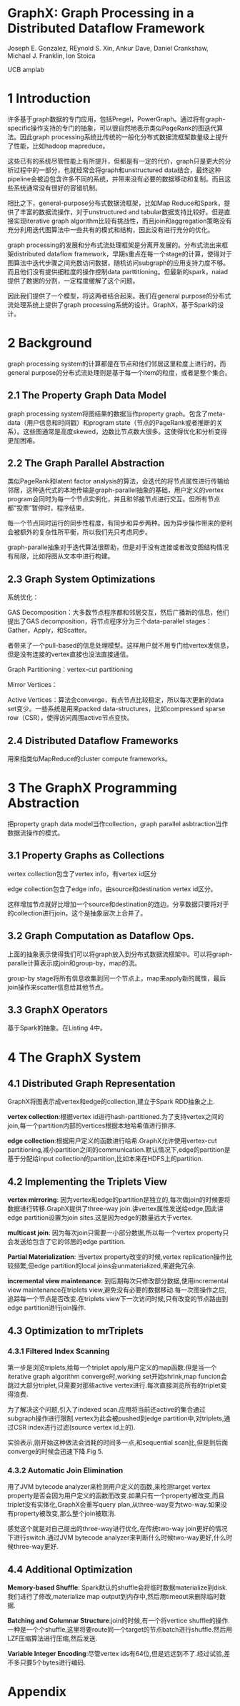 # GraphX: Graph Processing in a Distributed Dataflow Framework

Joseph E. Gonzalez, REynold S. Xin, Ankur Dave, Daniel Crankshaw, Michael J. Franklin, Ion Stoica

UCB amplab

# 1 Introduction

许多基于graph数据的专门应用，包括Pregel，PowerGraph。通过将有graph-specific操作支持的专门的抽象，可以很自然地表示类似PageRank的图迭代算法。因此graph processing系统比传统的一般化分布式数据流框架数量级上提升了性能，比如hadoop mapreduce。

这些已有的系统尽管性能上有所提升，但都是有一定的代价，graph只是更大的分析过程中的一部分，也就经常会将graph和unstructured data结合，最终这种pipeline会被迫包含许多不同的系统，并带来没有必要的数据移动和复制。而且这些系统通常没有很好的容错机制。

相比之下，general-purpose分布式数据流框架，比如Map Reduce和Spark，提供了丰富的数据流操作，对于unstructured and tabular数据支持比较好。但是直接实现iterative graph algorithm比较有挑战性，而且join和aggregation策略没有充分利用迭代图算法中一些共有的模式和结构，因此没有进行充分的优化。

graph processing的发展和分布式流处理框架是分离开发展的。分布式流出来框架distributed dataflow framework，早期s重点在每一个stage的计算，使得对于图算法中迭代步骤之间充数访问数据，随机访问subgraph的应用支持力度不够。而且他们没有提供细粒度的操作控制data parttitioning。但最新的spark，naiad提供了数据的分割，一定程度缓解了这个问题。

因此我们提供了一个模型，将这两者结合起来。我们在general purpose的分布式流处理系统上提供了graph processing系统的设计。GraphX，基于Spark的设计。

# 2 Background

graph processing system的计算都是在节点和他们邻居这里粒度上进行的，而general purpose的分布式流处理则是基于每一个item的粒度，或者是整个集合。

## 2.1 The Property Graph Data Model

graph processing system将图结果的数据当作property graph。包含了meta-data（用户信息和时间戳）和program state（节点的PageRank或者推断的关系）。这些图通常是高度skewed，边数比节点数大很多。这使得优化和分析变得更加困难。

## 2.2 The Graph Parallel Abstraction

类似PageRank和latent factor analysis的算法，会迭代的将节点属性进行传输给邻居，这种迭代式的本地传输是graph-parallel抽象的基础，用户定义的vertex program会同时为每一个节点实例化，并且和邻接节点进行交互。但所有节点都“投票”暂停时，程序结束。

每一个节点同时运行的同步性程度，有同步和异步两种。因为异步操作带来的便利会被额外的复杂性所平衡，所以我们先只考虑同步。

graph-paralle抽象对于迭代算法很帮助，但是对于没有连接或者改变图结构情况有局限，比如将图从文本中进行构建。

## 2.3 Graph System Optimizations

系统优化：

GAS Decomposition：大多数节点程序都和邻居交互，然后广播新的信息，他们提出了GAS decomposition，将节点程序分为三个data-parallel stages：Gather，Apply，和Scatter。

者带来了一个pull-based的信息处理模型。这样用户就不用专门给vertex发信息，但是没有连接的vertex直接也没法直接通信。

Graph Partitioning：vertex-cut partitioning

Mirror Vertices：

Active Vertices：算法会converge，有点节点比较稳定，所以每次更新的data set变少。一些系统是用来packed data-structures，比如compressed sparse row（CSR），使得访问周围active节点变快。

## 2.4 Distributed Dataflow Frameworks

用来指类似MapReduce的cluster compute frameworks。

# 3 The GraphX Programming Abstraction

把property graph data model当作collection，graph parallel asbtraction当作数据流操作的模式。

## 3.1 Property Graphs as Collections

vertex collection包含了vertex info，有vertex id区分

edge collection包含了edge info，由source和destination vertex id区分。

这样增加节点就好比增加一个source和destination的连边。分享数据只要将对于的collection进行join。这个是抽象层次上合并了。

## 3.2 Graph Computation as Dataflow Ops.

上面的抽象表示使得我们可以将graph放入到分布式数据流框架中。可以将graph-paralle计算表示成join和group-by，map的流。

group-by stage将所有信息收集到同一个节点上，map来apply新的属性，最后join操作来scatter信息给其他节点。

## 3.3 GraphX Operators

基于Spark的抽象。在Listing 4中。

# 4 The GraphX System

## 4.1 Distributed Graph Representation

GraphX将图表示成vertex和edge的collection,建立于Spark RDD抽象之上.

**vertex collection**:根据vertex id进行hash-partitioned.为了支持vertex之间的join,每一个partition内部的vertices根据本地哈希值进行排序.

**edge collection**:根据用户定义的函数进行哈希.GraphX允许使用vertex-cut partitioning,减小partition之间的communication.默认情况下,edge的partition是基于分配给input collection的partition,比如本来在HDFS上的partition.

## 4.2 Implementing the Triplets View

**vertex mirroring**: 因为vertex和edge的partition是独立的,每次做join的时候要将数据进行转移.GraphX提供了three-way join.讲vertex属性发送给edge,因此讲edge partition设置为join sites.这是因为edge的数量远大于vertex.

**multicast join**: 因为每次join只需要一小部分数据,所以每一个vertex property只会发送给包含了它的邻居的edge partition.

**Partial Materialization**: 当vertex property改变的时候,vertex replication操作比较频繁,但edge partition的local joins会unmaterialized,来避免冗余.

**incremental view maintenance**: 到后期每次只修改部分数据,使用incremental view maintenance在triplets view,避免没有必要的数据移动.每一次图操作之后,追踪每一个节点是否改变.在triplets view下一次访问时候,只有改变的节点路由到edge partition进行join操作.

## 4.3 Optimization to mrTriplets

### 4.3.1 Filtered Index Scanning

第一步是浏览triplets,给每一个triplet apply用户定义的map函数.但是当一个iterative graph algorithm converge时,working set开始shrink,map funcion会跳过大部分triplet,只需要对那些active vertex进行.每次直接浏览所有的triplet变得浪费.

为了解决这个问题,引入了indexed scan.应用将当前还active的集合通过subgraph操作进行限制.vertex为此会被pushed到edge partition中,对triplets,通过CSR index进行过滤(source vertex id上的).

实验表示,刚开始这种做法会消耗的时间多一点,和sequential scan比,但是到后面converge的时候会迅速下降.Fig 5.

### 4.3.2 Automatic Join Elimination

用了JVM bytecode analyzer来检测用户定义的函数,来检测target vertex property是否会因为用户定义的函数而改变.如果只有一个property被改变,而且triplet没有实体化,GraphX会重写query plan,从three-way变为two-way.如果没有property被改变,那么整个join被取消.

感觉这个就是对自己提出的three-way进行优化,在传统two-way join更好的情况下进行switch.通过JVM bytecode analyzer来判断什么时候two-way更好,什么时候three-way更好.

## 4.4 Additional Optimization

**Memory-based Shuffle**: Spark默认的shuffle会将临时数据materialize到disk.我们进行了修改,materialize map output到内存中,然后用timeout来删除临时数据.

**Batching and Columnar Structure**:join的时候,有一个将vertice shuffle的操作.一种是一个个shuffle,这里将要route同一个target的节点batch进行shuffle.然后用LZF压缩算法进行压缩,然后发送.

**Variable Integer Encoding**:尽管vertex ids有64位,但是远远到不了.经过试验,差不多只要5个bytes进行编码.

# Appendix


